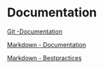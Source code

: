 # Documentation
[Git -Documentation ](https://git-scm.com/doc)

[Markdown - Documentation ](https://guides.github.com/features/mastering-markdown)

[Markdown - Bestpractices ](https://www.markdownguide.org/basic-syntax/)

